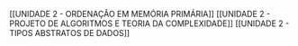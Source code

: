 [[UNIDADE 2 - ORDENAÇÃO EM MEMÓRIA PRIMÁRIA]]
[[UNIDADE 2 - PROJETO DE ALGORITMOS E TEORIA DA COMPLEXIDADE]]
[[UNIDADE 2 - TIPOS ABSTRATOS DE DADOS]]
